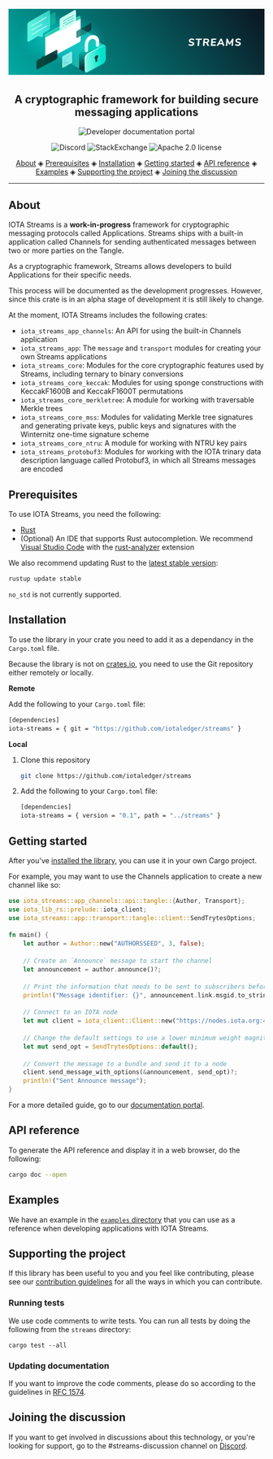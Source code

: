 <h1 align="center">
  <br>
  <a href="https://docs.iota.org/docs/iota-streams/0.1/introduction/overview.md"><img src="streams.png"></a>
</h1>

<h2 align="center">A cryptographic framework for building secure messaging applications</h2>

<p align="center">
    <a href="https://docs.iota.org/docs/iota-streams/0.1/introduction/overview.md" style="text-decoration:none;">
    <img src="https://img.shields.io/badge/Documentation%20portal-blue.svg?style=for-the-badge"
         alt="Developer documentation portal">
      </p>
<p align="center">
	<a href="https://discord.iota.org/" style="text-decoration:none;"><img src="https://img.shields.io/badge/Discord-9cf.svg?logo=discord" alt="Discord"></a>
    <a href="https://iota.stackexchange.com/" style="text-decoration:none;"><img src="https://img.shields.io/badge/StackExchange-9cf.svg?logo=stackexchange" alt="StackExchange"></a>
    <a href="https://raw.githubusercontent.com/iotaledger/streams/master/LICENSE" style="text-decoration:none;"><img src="https://img.shields.io/badge/license-Apache%202.0-green.svg" alt="Apache 2.0 license"></a>
</p>
      
<p align="center">
  <a href="#about">About</a> ◈
  <a href="#prerequisites">Prerequisites</a> ◈
  <a href="#installation">Installation</a> ◈
  <a href="#getting-started">Getting started</a> ◈
  <a href="#api-reference">API reference</a> ◈
  <a href="#examples">Examples</a> ◈
  <a href="#supporting-the-project">Supporting the project</a> ◈
  <a href="#joining-the-discussion">Joining the discussion</a> 
</p>

---

## About

IOTA Streams is a **work-in-progress** framework for cryptographic messaging protocols called Applications. Streams ships with a built-in application called Channels for sending authenticated messages between two or more parties on the Tangle.

As a cryptographic framework, Streams allows developers to build Applications for their specific needs.

This process will be documented as the development progresses. However, since this crate is in an alpha stage of development it is still likely to change.

At the moment, IOTA Streams includes the following crates:

- `iota_streams_app_channels`: An API for using the built-in Channels application
- `iota_streams_app`: The `message` and `transport` modules for creating your own Streams applications
- `iota_streams_core`: Modules for the core cryptographic features used by Streams, including ternary to binary conversions
- `iota_streams_core_keccak`: Modules for using sponge constructions with KeccakF1600B and KeccakF1600T permutations
- `iota_streams_core_merkletree`: A module for working with traversable Merkle trees
- `iota_streams_core_mss`: Modules for validating Merkle tree signatures and generating private keys, public keys and signatures with the Winternitz one-time signature scheme
- `iota_streams_core_ntru`:  A module for working with NTRU key pairs
- `iota_streams_protobuf3`: Modules for working with the IOTA trinary data description language called Protobuf3, in which all Streams messages are encoded

## Prerequisites

To use IOTA Streams, you need the following:
- [Rust](https://www.rust-lang.org/tools/install)
- (Optional) An IDE that supports Rust autocompletion. We recommend [Visual Studio Code](https://code.visualstudio.com/Download) with the [rust-analyzer](https://marketplace.visualstudio.com/items?itemName=matklad.rust-analyzer) extension

We also recommend updating Rust to the [latest stable version](https://github.com/rust-lang/rustup.rs#keeping-rust-up-to-date):

```bash
rustup update stable
```

`no_std` is not currently supported.

## Installation

To use the library in your crate you need to add it as a dependancy in the `Cargo.toml` file.

Because the library is not on [crates.io](https://crates.io/), you need to use the Git repository either remotely or locally.

**Remote**

Add the following to your `Cargo.toml` file:

```bash
[dependencies]
iota-streams = { git = "https://github.com/iotaledger/streams" }
```

**Local**

1. Clone this repository

    ```bash
    git clone https://github.com/iotaledger/streams
    ```

2. Add the following to your `Cargo.toml` file:

    ```bash
    [dependencies]
    iota-streams = { version = "0.1", path = "../streams" }
    ```

## Getting started

After you've [installed the library](#installation), you can use it in your own Cargo project.

For example, you may want to use the Channels application to create a new channel like so:

```rust
use iota_streams::app_channels::api::tangle::{Author, Transport};
use iota_lib_rs::prelude::iota_client;
use iota_streams::app::transport::tangle::client::SendTrytesOptions;

fn main() {
    let author = Author::new("AUTHORSSEED", 3, false);

    // Create an `Announce` message to start the channel
    let announcement = author.announce()?;

    // Print the information that needs to be sent to subscribers before they can read the message
    println!("Message identifier: {}", announcement.link.msgid.to_string());

    // Connect to an IOTA node
    let mut client = iota_client::Client::new("https://nodes.iota.org:443");

    // Change the default settings to use a lower minimum weight magnitude for the Devnet
    let mut send_opt = SendTrytesOptions::default();

    // Convert the message to a bundle and send it to a node
    client.send_message_with_options(&announcement, send_opt)?;
    println!("Sent Announce message");
}
```

 For a more detailed guide, go to our [documentation portal](https://docs.iota.org/docs/iota-streams/0.1/channels/build-a-simple-app.md).

## API reference

To generate the API reference and display it in a web browser, do the following:

```bash
cargo doc --open
```

## Examples

We have an example in the [`examples` directory](iota-streams-app-channels/examples) that you can use as a reference when developing applications with IOTA Streams.

## Supporting the project

If this library has been useful to you and you feel like contributing, please see our [contribution guidelines](CONTRIBUTING.md) for all the ways in which you can contribute.

### Running tests

We use code comments to write tests. You can run all tests by doing the following from the `streams` directory:

```
cargo test --all
```

### Updating documentation

If you want to improve the code comments, please do so according to the guidelines in [RFC 1574](https://github.com/rust-lang/rfcs/blob/master/text/1574-more-api-documentation-conventions.md#appendix-a-full-conventions-text).

## Joining the discussion

If you want to get involved in discussions about this technology, or you're looking for support, go to the #streams-discussion channel on [Discord](https://discord.iota.org/).
